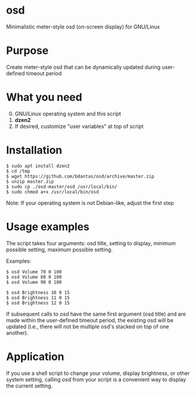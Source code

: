 # osd
Minimalistic meter-style osd (on-screen display) for GNU/Linux

# Purpose
Create meter-style osd that can be dynamically updated during user-defined timeout period

# What you need
0. GNU/Linux operating system and this script
1. **dzen2**
2. If desired, customize "user variables" at top of script

# Installation
```
$ sudo apt install dzen2
$ cd /tmp
$ wget https://github.com/bdantas/osd/archive/master.zip
$ unzip master.zip
$ sudo cp ./osd-master/osd /usr/local/bin/
$ sudo chmod a+x /usr/local/bin/osd
```
Note: If your operating system is not Debian-like, adjust the first step

# Usage examples
The script takes four arguments: osd title, setting to display, minimum possible setting, maximum possible setting.

Examples:
```
$ osd Volume 70 0 100
$ osd Volume 80 0 100
$ osd Volume 90 0 100
```
```
$ osd Brightness 10 0 15
$ osd Brightness 11 0 15
$ osd Brightness 12 0 15
```
If subsequent calls to *osd* have the same first argument (osd title) and are made within the user-defined timeout period, the existing osd will be updated (i.e., there will not be multiple osd's stacked on top of one another).

# Application
If you use a shell script to change your volume, display brightness, or other system setting, calling *osd* from your script is a convenient way to display the current setting.
